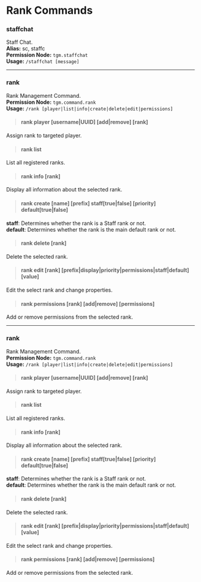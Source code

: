 # Rank Commands

### staffchat
Staff Chat.<br>
**Alias:** sc, staffc<br>
**Permission Node:** `tgm.staffchat`<br>
**Usage:** `/staffchat [message]`
<hr>

### rank
Rank Management Command.<br>
**Permission Node:** `tgm.command.rank`<br>
**Usage:** `/rank [player|list|info|create|delete|edit|permissions]`<br>
>#### rank player [username|UUID] [add|remove] [rank]
Assign rank to targeted player.

>#### rank list
List all registered ranks.

>#### rank info [rank]
Display all information about the selected rank.

>#### rank create [name] [prefix] staff[true|false] [priority] default[true|false]
  **staff**: Determines whether the rank is a Staff rank or not.<br>
  **default**: Determines whether the rank is the main default rank or not.

>#### rank delete [rank]
Delete the selected rank.

>#### rank edit [rank] [prefix|display|priority|permissions|staff|default] [value]
Edit the select rank and change properties.

>#### rank permissions [rank] [add|remove] [permissions]
Add or remove permissions from the selected rank.

<hr>

### rank
Rank Management Command.<br>
**Permission Node:** `tgm.command.rank`<br>
**Usage:** `/rank [player|list|info|create|delete|edit|permissions]`<br>
>#### rank player [username|UUID] [add|remove] [rank]
Assign rank to targeted player.

>#### rank list
List all registered ranks.

>#### rank info [rank]
Display all information about the selected rank.

>#### rank create [name] [prefix] staff[true|false] [priority] default[true|false]
  **staff**: Determines whether the rank is a Staff rank or not.<br>
  **default**: Determines whether the rank is the main default rank or not.

>#### rank delete [rank]
Delete the selected rank.

>#### rank edit [rank] [prefix|display|priority|permissions|staff|default] [value]
Edit the select rank and change properties.

>#### rank permissions [rank] [add|remove] [permissions]
Add or remove permissions from the selected rank.
